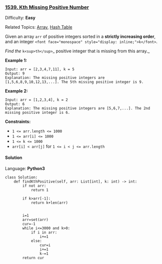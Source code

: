 ### [1539\. Kth Missing Positive Number](https://leetcode.com/problems/kth-missing-positive-number/)

Difficulty: **Easy**  

Related Topics: [Array](https://leetcode.com/tag/array/), [Hash Table](https://leetcode.com/tag/hash-table/)


Given an array `arr` of positive integers sorted in a **strictly increasing order**, and an integer `<font face="monospace" style="display: inline;">k</font>`.

_Find the_ <font face="monospace" style="display: inline;">`k<sup>th</sup>`</font>_ positive integer that is missing from this array._

**Example 1:**

```
Input: arr = [2,3,4,7,11], k = 5
Output: 9
Explanation: The missing positive integers are [1,5,6,8,9,10,12,13,...]. The 5th missing positive integer is 9.
```

**Example 2:**

```
Input: arr = [1,2,3,4], k = 2
Output: 6
Explanation: The missing positive integers are [5,6,7,...]. The 2nd missing positive integer is 6.
```

**Constraints:**

*   `1 <= arr.length <= 1000`
*   `1 <= arr[i] <= 1000`
*   `1 <= k <= 1000`
*   `arr[i] < arr[j]` for `1 <= i < j <= arr.length`


#### Solution

Language: **Python3**

```python3
class Solution:
    def findKthPositive(self, arr: List[int], k: int) -> int:
        if not arr:
            return 1
        
        if k>arr[-1]:
            return k+len(arr)    
            
        
        i=1
        arr=set(arr)
        cur=-1
        while i<=3000 and k>0:
            if i in arr:
                i+=1
            else:
                cur=i
                i+=1
                k-=1
        return cur
```